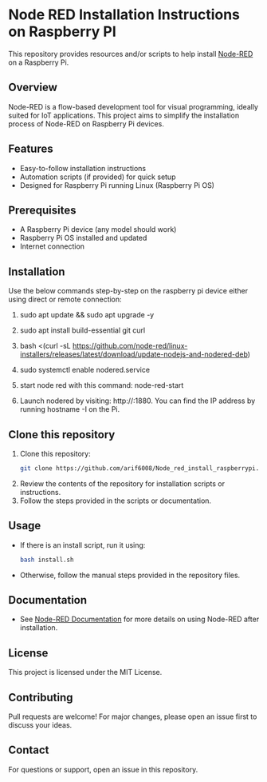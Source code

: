 # Node RED Installation Instructions on Raspberry PI 

This repository provides resources and/or scripts to help install [Node-RED](https://nodered.org/) on a Raspberry Pi.

## Overview

Node-RED is a flow-based development tool for visual programming, ideally suited for IoT applications. This project aims to simplify the installation process of Node-RED on Raspberry Pi devices.

## Features

- Easy-to-follow installation instructions
- Automation scripts (if provided) for quick setup
- Designed for Raspberry Pi running Linux (Raspberry Pi OS)

## Prerequisites

- A Raspberry Pi device (any model should work)
- Raspberry Pi OS installed and updated
- Internet connection

## Installation
Use the below commands step-by-step on the raspberry pi device either using direct or remote connection: 

1. sudo apt update && sudo apt upgrade -y

2. sudo apt install build-essential git curl

3. bash <(curl -sL https://github.com/node-red/linux-installers/releases/latest/download/update-nodejs-and-nodered-deb)

4. sudo systemctl enable nodered.service

5. start node red with this command: node-red-start

6. Launch nodered by visiting: http://<ip-address-of-raspberry-pi>:1880. You can find the IP address by running hostname -I on the Pi.

## Clone this repository 
1. Clone this repository:
   ```bash
   git clone https://github.com/arif6008/Node_red_install_raspberrypi.git
   ```
2. Review the contents of the repository for installation scripts or instructions.
3. Follow the steps provided in the scripts or documentation.

## Usage

- If there is an install script, run it using:
  ```bash
  bash install.sh
  ```
- Otherwise, follow the manual steps provided in the repository files.

## Documentation

- See [Node-RED Documentation](https://nodered.org/docs/) for more details on using Node-RED after installation.

## License

This project is licensed under the MIT License.

## Contributing

Pull requests are welcome! For major changes, please open an issue first to discuss your ideas.

## Contact

For questions or support, open an issue in this repository.
